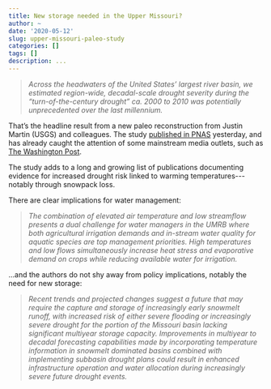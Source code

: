 ```yaml
---
title: New storage needed in the Upper Missouri?
author: ~
date: '2020-05-12'
slug: upper-missouri-paleo-study
categories: []
tags: []
description: ...
---
```

> *Across the headwaters of the United States’ largest river basin, we estimated region-wide, decadal-scale drought severity during the “turn-of-the-century drought” ca. 2000 to 2010 was potentially unprecedented over the last millennium.*

That’s the headline result from a new paleo reconstruction from Justin Martin (USGS) and colleagues. The study [published in PNAS](https://www.pnas.org/content/early/2020/05/05/1916208117) yesterday, and has already caught the attention of some mainstream media outlets, such as [The Washington Post](https://www.washingtonpost.com/climate-environment/2020/05/11/missouri-river-drought-climate-change/).

The study adds to a long and growing list of publications documenting evidence for increased drought risk linked to warming temperatures---notably through snowpack loss.

There are clear implications for water management:

> *The combination of elevated air temperature and low streamflow presents a dual challenge for water managers in the UMRB where both agricultural irrigation demands and in-stream water quality for aquatic species are top management priorities. High temperatures and low flows simultaneously increase heat stress and evaporative demand on crops while reducing available water for irrigation.*

…and the authors do not shy away from policy implications, notably the need for new storage:

> *Recent trends and projected changes suggest a future that may require the capture and storage of increasingly early snowmelt runoff, with increased risk of either severe flooding or increasingly severe drought for the portion of the Missouri basin lacking significant multiyear storage capacity. Improvements in multiyear to decadal forecasting capabilities made by incorporating temperature information in snowmelt dominated basins combined with implementing subbasin drought plans could result in enhanced infrastructure operation and water allocation during increasingly severe future drought events.*